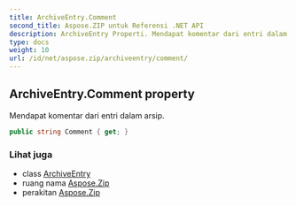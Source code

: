 ```yaml
---
title: ArchiveEntry.Comment
second_title: Aspose.ZIP untuk Referensi .NET API
description: ArchiveEntry Properti. Mendapat komentar dari entri dalam arsip.
type: docs
weight: 10
url: /id/net/aspose.zip/archiveentry/comment/
---
```

## ArchiveEntry.Comment property

Mendapat komentar dari entri dalam arsip.

```csharp
public string Comment { get; }
```

### Lihat juga

* class [ArchiveEntry](../)
* ruang nama [Aspose.Zip](../../archiveentry/)
* perakitan [Aspose.Zip](../../../)


